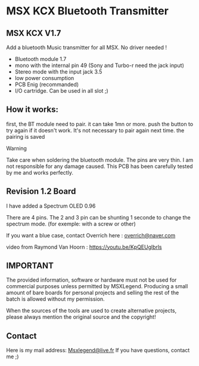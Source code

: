 # MSX KCX Bluetooth Transmitter


## MSX KCX V1.7
Add a bluetooth Music transmitter for all MSX. No driver needed !

* Bluetooth module 1.7
* mono with the internal pin 49 (Sony and Turbo-r need the jack input)
* Stereo mode with the input jack 3.5 
* low power consumption
* PCB Enig (recommanded)
* I/O cartridge. Can be used in all slot ;)


## How it works:
first, the BT module need to pair. it can take 1mn or more. push the button to try again if it doesn't work.
It's not necessary to pair again next time. the pairing is saved



> [!WARNING]
> Take care when soldering the bluetooth module. The pins are very thin. I am not responsible for any damage caused. This PCB has been carefully tested by me and works perfectly.


## Revision 1.2 Board

I have added a Spectrum OLED 0.96

There are 4 pins. The 2 and 3 pin can be shunting 1 seconde to change the spectrum mode. (for exemple: with a screw or other)


If you want a blue case, contact Overrich here : overrich@naver.com

video from Raymond Van Hoorn : https://youtu.be/KpQEUglbrls


## IMPORTANT

The provided information,
software or hardware must not be used for commercial purposes unless permitted by MSXLegend. Producing a small amount of bare boards for
personal projects and selling the rest of the batch is allowed without my permission.

When the sources of the tools are used to create alternative projects, please always mention the original source and the copyright!


## Contact

Here is my mail address: Msxlegend@live.fr
If you have questions, contact me ;)
